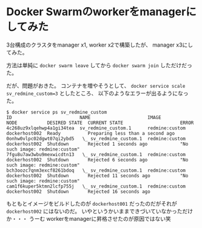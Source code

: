 # Docker Swarmのworkerをmanagerにしてみた

3台構成のクラスタをmanager x1, worker x2で構築したが、
manager x3にしてみた。

方法は単純に
`docker swarm leave` してから `docker swarm join` しただけだった。

だが、問題がおきた。
コンテナを増やそうとして、 `docker service scale sv_redmine_custom=3` としたところ、
以下のようなエラーが出るようになった。

```
$ docker service ps sv_redmine_custom
ID                         NAME                     IMAGE           NODE           DESIRED STATE  CURRENT STATE                     ERROR
4c268uz9xlqehwp4a1gi34tea  sv_redmine_custom.1      redmine:custom  dockerhost002  Ready          Preparing less than a second ago  
0onhw0vlpc02dgwt07qi2ybd5   \_ sv_redmine_custom.1  redmine:custom  dockerhost002  Shutdown       Rejected 1 seconds ago            "No such image: redmine:custom"
7fgu8u7aw3wbu9mexwicdtn13   \_ sv_redmine_custom.1  redmine:custom  dockerhost002  Shutdown       Rejected 6 seconds ago            "No such image: redmine:custom"
bch3oozc7qnm3excf8261bdoq   \_ sv_redmine_custom.1  redmine:custom  dockerhost002  Shutdown       Rejected 11 seconds ago           "No such image: redmine:custom"
cam1f6kuper5ktmn2lcfp755j   \_ sv_redmine_custom.1  redmine:custom  dockerhost002  Shutdown       Rejected 16 seconds ago   
```

もともとイメージをビルドしたのが `dockerhost001` だったのだがそれが `dockerhost002` にはないのだ。
いやというかいままできづいていなかっただけか・・・
うーむ
workerをmanagerに昇格させたのが原因ではない笑
